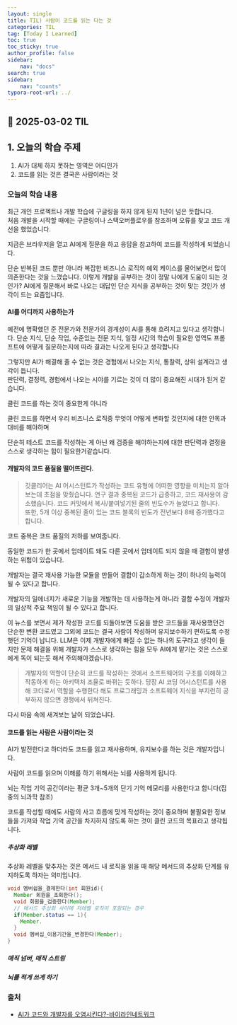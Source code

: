 ```yaml
---
layout: single
title: TIL) 사람이 코드를 읽는 다는 것
categories: TIL
tag: [Today I Learned]
toc: true
toc_sticky: true
author_profile: false
sidebar:
    nav: "docs"
search: true
sidebar:
    nav: "counts"
typora-root-url: ../
---
```


## 📌 2025-03-02 TIL

## 1. 오늘의 학습 주제

1. AI가 대체 하지 못하는 영역은 어디인가
2. 코드를 읽는 것은 결국은 사람이라는 것

### 오늘의 학습 내용

최근 개인 프로젝트나 개발 학습에 구글링을 하지 않게 된지 1년이 넘은 듯합니다.  
처음 개발을 시작할 때에는 구글링이나 스택오버플로우를 참조하며 오류를 찾고 코드 개선을 했었습니다.

지금은 브라우저을 열고 AI에게 질문을 하고 응답을 참고하여 코드를 작성하게 되었습니다.

단순 반복된 코드 뿐만 아니라 복잡한 비즈니스 로직의 예외 케이스를 물어보면서 많이 의존한다는 것을 느꼈습니다. 이렇게 개발을 공부하는 것이 정말 나에게 도움이 되는 것인가? AI에게 질문해서 바로 나오는 대답인 단순 지식을 공부하는 것이 맞는 것인가 생각이 드는 요즘입니다.

#### AI를 어디까지 사용하는가

예전에 명확했던 준 전문가와 전문가의 경계성이 AI를 통해 흐려지고 있다고 생각합니다.
단순 지식, 단순 작업, 수준있는 전문 지식, 일정 시간의 학습이 필요한 영역도 프롬프트에 어떻게 질문하는지에 따라 결과는 나오게 된다고 생각합니다

그렇지만 AI가 해결해 줄 수 없는 것은 경험에서 나오는 지식, 통찰력, 상위 설계라고 생각이 듭니다.  
판단력, 결정력, 경험에서 나오는 시야를 기르는 것이 더 많이 중요해진 시대가 된거 같습니다.

클린 코드를 하는 것이 중요한게 아니라

클린 코드를 하면서 우리 비즈니스 로직중 무엇이 어떻게 변화할 것인지에 대한 안목과 대비를 해야하며

단순히 테스트 코드를 작성하는 게 아닌 왜 검증을 해야하는지에 대한 판단력과 결정을 스스로 생각하는 힘이 필요한거같습니다.



#### 개발자의 코드 품질을 떨어뜨린다.

> 깃클리어는 AI 어시스턴트가 작성하는 코드 유형에 어떠한 영향을 미치는지 알아보는데 초점을 맞췄습니다.
> 연구 결과 중복된 코드가 급증하고, 코드 재사용이 감소했습니다. 코드 커밋에서 복사/붙여넣기된 줄의 빈도수가 늘었다고 합니다.  
> 또한, 5개 이상 중복된 줄이 있는 코드 블록의 빈도가 전년보다 8배 증가했다고 합니다.

코드 중복은 코드 품질의 저하를 보여줍니다.

동일한 코드가 한 곳에서 업데이트 돼도 다른 곳에서 업데이트 되지 않을 때 결함이 발생하는 위험이 있습니다.

개발자는 결국 재사용 가능한 모듈을 만들어 결함이 감소하게 하는 것이 하나의 능력이 될 수 있다고 합니다.

개발자의 일에너지가 새로운 기능을 개발하는 데 사용하는게 아니라 결함 수정이 개발자의 일상적 주요 책임이 될 수 있다고 합니다.

이 뉴스를 보면서 제가 작성한 코드를 되돌아보면 도움을 받은 코드들을 재사용했던건 단순한 변환 코드였고 그외에 코드는 결국 사람이 작성하며 유지보수하기 편하도록 수정햇던 기억이 납니다. 
LLM은 이제 개발자에게 빠질 수 없는 하나의 도구라고 생각이 들지만 문제 해결을 위해 개발자가 스스로 생각하는 힘을 모두 AI에게 맡기는 것은 스스로에게 독이 되는듯 해서 주의해야겠습니다.

> 개발자의 역할이 단순히 코드를 작성하는 것에서 소프트웨어의 구조를 이해하고 작동하게 하는 아키텍처 조율로 바뀌는 듯하다. 
> 당장 AI 코딩 어시스턴트를 사용해 코더로서 역할을 수행한다 해도 프로그래밍과 소프트웨어 지식을 부지런히 공부하지 않으면 경쟁에서 뒤쳐진다.

다시 마음 속에 새겨보는 날이 되었습니다.



#### 코드를 읽는 사람은 사람이라는 것

AI가 발전한다고 하더라도 코드를 읽고 재사용하며, 유지보수를 하는 것은 개발자입니다.

사람이 코드를 읽으며 이해를 하기 위해서는 뇌를 사용하게 됩니다.

뇌는 작업 기억 공간이라는 평균 3개~5개의 단기 기억 메모리를 사용한다고 합니다(집중의 뇌과학 참조)

코드를 작성할 때에도 사람의 사고 흐름에 맞게 작성하는 것이 중요하며 불필요한 정보들을 가져와 작업 기억 공간을 차지하지 않도록 하는 것이 클린 코드의 목표라고 생각됩니다.

##### 추상화 레벨

추상화 레벨을 맞추자는 것은 메서드 내 로직을 읽을 때 해당 메서드의 추상화 단계를 유지하도록 하자는 의미입니다.

```java
void 멤버쉽을_결제한다(int 회원id){
  Member 회원을_조회한다();
  void 회원을_검증한다(Member);
  // 메서드 추상화 사이에 저레벨 로직이 포함되는 경우
  if(Member.status == 1){
    Member.
  }
  void 멤버십_이용기간을_변경한다(Member);
}
```



##### 매직 넘버, 매직 스트링

##### 뇌를 적게 쓰게 하기



### 출처

- [AI가 코드와 개발자를 오염시킨다?-바이라인네트워크](https://byline.network/2025/02/25-379/)
